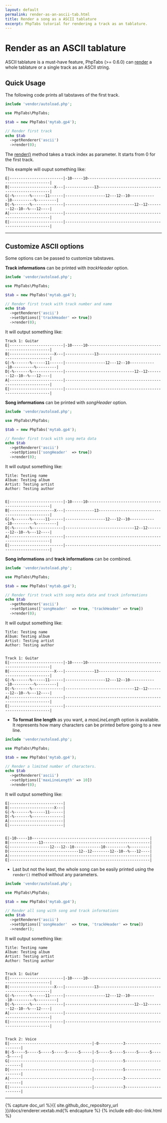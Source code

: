 ```yaml
---
layout: default
permalink: render-as-an-ascii-tab.html
title: Render a song as a ASCII tablature
excerpt: PhpTabs tutorial for rendering a track as an tablature.
---
```


# Render as an ASCII tablature

ASCII tablature is a must-have feature, PhpTabs (>= 0.6.0) can [render](basics.html#render) a
whole tablature or a single track as an ASCII string. 

## Quick Usage

The following code prints all tabstaves of the first track.

```php
include 'vendor/autoload.php';

use PhpTabs\PhpTabs;

$tab = new PhpTabs('mytab.gp4');

// Render first track
echo $tab
  ->getRenderer('ascii')
  ->render(0);

```

The [render()](basics.html#render) method takes a track index as 
parameter.
It starts from 0 for the first track.

This example will ouput something like:

```
E|------------------------|-10-----10-----------------------------------------------------|
B|--------------------X---|-------------13------------------------------------------------|
G|-%-------%------11------|------------------12---12--10------------10----------%---------|
D|-%-------%--------------|-------------------------------12--12--------12--10--%---12----|
A|------------------------|---------------------------------------------------------------|
E|------------------------|---------------------------------------------------------------|

```

------------------------------------------------------------------------

## Customize ASCII options

Some options can be passed to customize tabstaves.

__Track informations__ can be printed with *trackHeader* option.

```php
include 'vendor/autoload.php';

use PhpTabs\PhpTabs;

$tab = new PhpTabs('mytab.gp4');

// Render first track with track number and name
echo $tab
  ->getRenderer('ascii')
  ->setOptions(['trackHeader' => true])
  ->render(0);
```
It will output something like:

```
Track 1: Guitar
E|------------------------|-10-----10-----------------------------------------------------|
B|--------------------X---|-------------13------------------------------------------------|
G|-%-------%------11------|------------------12---12--10------------10----------%---------|
D|-%-------%--------------|-------------------------------12--12--------12--10--%---12----|
A|------------------------|---------------------------------------------------------------|
E|------------------------|---------------------------------------------------------------|

```

__Song informations__ can be printed with *songHeader* option.

```php
include 'vendor/autoload.php';

use PhpTabs\PhpTabs;

$tab = new PhpTabs('mytab.gp4');

// Render first track with song meta data
echo $tab
  ->getRenderer('ascii')
  ->setOptions(['songHeader'  => true])
  ->render(0);
```
It will output something like:

```
Title: Testing name
Album: Testing album
Artist: Testing artist
Author: Testing author


E|------------------------|-10-----10-----------------------------------------------------|
B|--------------------X---|-------------13------------------------------------------------|
G|-%-------%------11------|------------------12---12--10------------10----------%---------|
D|-%-------%--------------|-------------------------------12--12--------12--10--%---12----|
A|------------------------|---------------------------------------------------------------|
E|------------------------|---------------------------------------------------------------|

```


__Song informations__ and __track informations__ can be combined.

```php
include 'vendor/autoload.php';

use PhpTabs\PhpTabs;

$tab = new PhpTabs('mytab.gp4');

// Render first track with song meta data and track informations
echo $tab
  ->getRenderer('ascii')
  ->setOptions(['songHeader'  => true, 'trackHeader' => true])
  ->render(0);
```
It will output something like:

```
Title: Testing name
Album: Testing album
Artist: Testing artist
Author: Testing author


Track 1: Guitar
E|------------------------|-10-----10-----------------------------------------------------|
B|--------------------X---|-------------13------------------------------------------------|
G|-%-------%------11------|------------------12---12--10------------10----------%---------|
D|-%-------%--------------|-------------------------------12--12--------12--10--%---12----|
A|------------------------|---------------------------------------------------------------|
E|------------------------|---------------------------------------------------------------|

```

- __To format line length__ as you want, a *maxLineLength* option is available. It represents how 
many characters can be printed before going to a new line.

```php
include 'vendor/autoload.php';

use PhpTabs\PhpTabs;

$tab = new PhpTabs('mytab.gp4');

// Render a limited number of characters.
echo $tab
  ->getRenderer('ascii')
  ->setOptions(['maxLineLength' => 10])
  ->render(0);
```
It will output something like:

```
E|------------------------|
B|--------------------X---|
G|-%-------%------11------|
D|-%-------%--------------|
A|------------------------|
E|------------------------|


E|-10-----10-----------------------------------------------------|
B|-------------13------------------------------------------------|
G|------------------12---12--10------------10----------%---------|
D|-------------------------------12--12--------12--10--%---12----|
A|---------------------------------------------------------------|
E|---------------------------------------------------------------|

```

- Last but not the least, the whole song can be easily printed using the
```render()``` method without any parameters.

```php
include 'vendor/autoload.php';

use PhpTabs\PhpTabs;

$tab = new PhpTabs('mytab.gp4');

// Render all song with song and track informations
echo $tab
  ->getRenderer('ascii')
  ->setOptions(['songHeader'  => true, 'trackHeader' => true])
  ->render();
```
It will output something like:

```
Title: Testing name
Album: Testing album
Artist: Testing artist
Author: Testing author


Track 1: Guitar
E|------------------------|-10-----10-----------------------------------------------------|
B|--------------------X---|-------------13------------------------------------------------|
G|-%-------%------11------|------------------12---12--10------------10----------%---------|
D|-%-------%--------------|-------------------------------12--12--------12--10--%---12----|
A|------------------------|---------------------------------------------------------------|
E|------------------------|---------------------------------------------------------------|


Track 2: Voice
E|-------------------------------------|-0-----------3-----------------------|
B|-5-----5-----5-----5-----5-----5-----|-5-----5-----5-----5-----5-----5-----|
G|-------------------------------------|-------------5-----------------------|
D|-------------------------------------|-------------5-----------------------|
A|-------------------------------------|-------------3-----------------------|
E|-------------------------------------|-------------3-----------------------|

```

------------------------------------------------------------------------

{% capture doc_url %}{{ site.github_doc_repository_url }}/docs/renderer.vextab.md{% endcapture %}
{% include edit-doc-link.html %}
